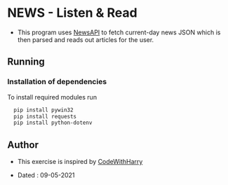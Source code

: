 # NEWS - Listen & Read

* This program uses [NewsAPI](https://newsapi.org/) to fetch current-day news JSON which is then parsed and reads out articles for the user.

## Running

### Installation of dependencies

To install required modules run

```bash
  pip install pywin32
  pip install requests
  pip install python-dotenv
```
    
## Author

- This exercise is inspired by [CodeWithHarry](https://youtube.com/playlist?list=PLu0W_9lII9agICnT8t4iYVSZ3eykIAOME)

- Dated : 09-05-2021
